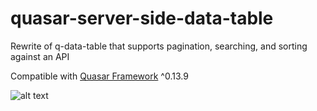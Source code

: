 # quasar-server-side-data-table
Rewrite of q-data-table that supports pagination, searching, and sorting against an API

Compatible with [Quasar Framework](http://quasar-framework.org) ^0.13.9

![alt text](http://i.imgur.com/i0bj97r.png "Server-side data table")
